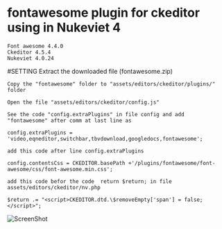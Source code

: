 # fontawesome plugin for ckeditor using in Nukeviet 4
    Font awesome 4.4.0
    Ckeditor 4.5.4
    Nukeviet 4.0.24

#SETTING
    Extract the downloaded file (fontawesome.zip)
    
    Copy the "fontawesome" folder to "assets/editors/ckeditor/plugins/" folder
    
    Open the file "assets/editors/ckeditor/config.js"
    
    See the code "config.extraPlugins" in file config and add "fontawesome" after comm at last line as 
    
    config.extraPlugins = 'video,eqneditor,switchbar,tbvdownload,googledocs,fontawesome';
    
    add this code after line config.extraPlugins 
    
    config.contentsCss = CKEDITOR.basePath +'/plugins/fontawesome/font-awesome/css/font-awesome.min.css';
	
	add this code befor the code  return $return; in file assets/editors/ckeditor/nv.php
	
	$return .= "<script>CKEDITOR.dtd.\$removeEmpty['span'] = false;</script>";
 
![ScreenShot](https://lh3.googleusercontent.com/JXbGoHDz1xe0Rw11mnT4vAkaSWKsJBKpfV3kGinMoADmz3k3ZDPugGhuzhTDIDR4OaXhfuS5E9Qg3yzVQJ18uo6x_XGMCQSKe9-AGA8KmCMKK0fcMQNXiEJBC5h-ur7qowWF6eU_3P0N3e6zT9ok4FvZr6pBqamvo_uPXRNxX-GdcU9kqS4LDYbEAPLNQjQHymqXWAUyRNjbJRXOMDhaujs0Oypeo-k0YOQZQwLHCbObYqUiWuitx3Wf0UEuMtRkbyj6CnyzjPIN97zARrg9veQI7e6aaVGv2faQ3cvfYi49uFH_DmzC3jDrvPLhdlxUMXqQWA4UKEH_RVLdhaJPb-UYHsiDAnY8ioFm1jLX5CtvvaTx1Z8D0BISufKfFMwpZpx0WY6Gcl7_WYre8phIWziByhXtIG5k6gegojAeqtB9WAVytl4NKatQuTQOee7A_fJe_rvp7tKGoMUyNZpi1LZHrMXSh9x3rzaN87ttFP2PBgBp5aMxEJQtIK1PgnbAUHRtN3r-b200ekyPH3fIaBDhVygsLVvlbvvpeq47fWK9bQorE_HzobJ2iYDzSwTrBrBE=w629-h670-no?raw=true)
 
